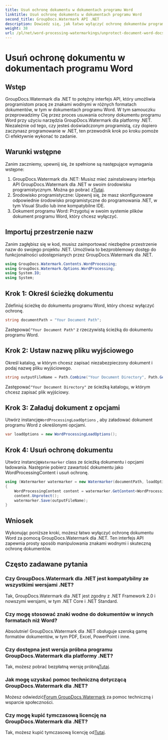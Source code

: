 ```yaml
---
title: Usuń ochronę dokumentu w dokumentach programu Word
linktitle: Usuń ochronę dokumentu w dokumentach programu Word
second_title: GroupDocs.Watermark API .NET
description: Dowiedz się, jak łatwo wyłączyć ochronę dokumentów programu Word za pomocą programu GroupDocs.Watermark dla platformy .NET. Postępuj zgodnie z naszym przewodnikiem krok po kroku.
weight: 38
url: /pl/net/word-processing-watermarkings/unprotect-document-word-docs/
---
```


# Usuń ochronę dokumentu w dokumentach programu Word

## Wstęp
GroupDocs.Watermark dla .NET to potężny interfejs API, który umożliwia programistom pracę ze znakami wodnymi w różnych formatach dokumentów, w tym w dokumentach programu Word. W tym samouczku przeprowadzimy Cię przez proces usuwania ochrony dokumentu programu Word przy użyciu narzędzia GroupDocs.Watermark dla platformy .NET. Niezależnie od tego, czy jesteś doświadczonym programistą, czy dopiero zaczynasz programowanie w .NET, ten przewodnik krok po kroku pomoże Ci efektywnie wykonać to zadanie.
## Warunki wstępne
Zanim zaczniemy, upewnij się, że spełnione są następujące wymagania wstępne:
1.  GroupDocs.Watermark dla .NET: Musisz mieć zainstalowany interfejs API GroupDocs.Watermark dla .NET w swoim środowisku programistycznym. Można go pobrać z[Tutaj](https://releases.groupdocs.com/Watermark/net/).
2. Środowisko programistyczne: Upewnij się, że masz skonfigurowane odpowiednie środowisko programistyczne do programowania .NET, w tym Visual Studio lub inne kompatybilne IDE.
3. Dokument programu Word: Przygotuj w swoim systemie plików dokument programu Word, który chcesz wyłączyć.

## Importuj przestrzenie nazw
Zanim zagłębisz się w kod, musisz zaimportować niezbędne przestrzenie nazw do swojego projektu .NET. Umożliwia to bezproblemowy dostęp do funkcjonalności udostępnianych przez GroupDocs.Watermark dla .NET.
```csharp
using GroupDocs.Watermark.Contents.WordProcessing;
using GroupDocs.Watermark.Options.WordProcessing;
using System.IO;
using System;
```
## Krok 1: Określ ścieżkę dokumentu
Zdefiniuj ścieżkę do dokumentu programu Word, który chcesz wyłączyć ochronę.
```csharp
string documentPath = "Your Document Path";
```
 Zastępować`"Your Document Path"` z rzeczywistą ścieżką do dokumentu programu Word.
## Krok 2: Ustaw nazwę pliku wyjściowego
Określ katalog, w którym chcesz zapisać niezabezpieczony dokument i podaj nazwę pliku wyjściowego.
```csharp
string outputFileName = Path.Combine("Your Document Directory", Path.GetFileName(documentPath));
```
 Zastępować`"Your Document Directory"` ze ścieżką katalogu, w którym chcesz zapisać plik wyjściowy.
## Krok 3: Załaduj dokument z opcjami
 Utwórz instancję`WordProcessingLoadOptions` , aby załadować dokument programu Word z określonymi opcjami.
```csharp
var loadOptions = new WordProcessingLoadOptions();
```
## Krok 4: Usuń ochronę dokumentu
 Utwórz instancję`Watermarker` class ze ścieżką dokumentu i opcjami ładowania. Następnie pobierz zawartość dokumentu jako WordProcessingContent i usuń ochronę.
```csharp
using (Watermarker watermarker = new Watermarker(documentPath, loadOptions))
{
    WordProcessingContent content = watermarker.GetContent<WordProcessingContent>();
    content.Unprotect();
    watermarker.Save(outputFileName);
}
```

## Wniosek
Wykonując poniższe kroki, możesz łatwo wyłączyć ochronę dokumentu Word za pomocą GroupDocs.Watermark dla .NET. Ten interfejs API zapewnia prosty sposób manipulowania znakami wodnymi i skuteczną ochronę dokumentów.
## Często zadawane pytania
### Czy GroupDocs.Watermark dla .NET jest kompatybilny ze wszystkimi wersjami .NET?
Tak, GroupDocs.Watermark dla .NET jest zgodny z .NET Framework 2.0 i nowszymi wersjami, w tym .NET Core i .NET Standard.
### Czy mogę stosować znaki wodne do dokumentów w innych formatach niż Word?
Absolutnie! GroupDocs.Watermark dla .NET obsługuje szeroką gamę formatów dokumentów, w tym PDF, Excel, PowerPoint i inne.
### Czy dostępna jest wersja próbna programu GroupDocs.Watermark dla platformy .NET?
 Tak, możesz pobrać bezpłatną wersję próbną[Tutaj](https://releases.groupdocs.com/).
### Jak mogę uzyskać pomoc techniczną dotyczącą GroupDocs.Watermark dla .NET?
 Możesz odwiedzić[Forum GroupDocs.Watermark](https://forum.groupdocs.com/c/watermark/19) za pomoc techniczną i wsparcie społeczności.
### Czy mogę kupić tymczasową licencję na GroupDocs.Watermark dla .NET?
 Tak, możesz kupić tymczasową licencję od[Tutaj](https://purchase.groupdocs.com/temporary-license/).